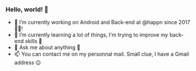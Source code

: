 ### Hello, world! 👋

- 🔭 I’m currently working on Android and Back-end at @happn since 2017 🧑‍💻! 
- 🌱 I’m currently learning a lot of things, I'm trying to improve my back-end skills 🥳
- 💬 Ask me about anything 🚪
- 📫 You can contact me on my personnal mail. Small clue, I have a Gmail address 😉
